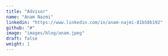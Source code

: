 ```yaml
---
title: "Advisor"
name: "Anam Nazmi"
linkedin: "https://www.linkedin.com/in/anam-najmi-81b58b192"
github: "#"
image: "images/blog/anam.jpeg"
draft: false
weight: 1
---
```


